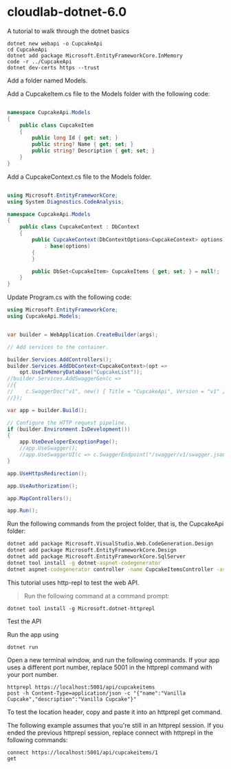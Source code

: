 # cloudlab-dotnet-6.0
A tutorial to walk through the dotnet basics

```
dotnet new webapi -o CupcakeApi
cd CupcakeApi
dotnet add package Microsoft.EntityFrameworkCore.InMemory
code -r ../CupcakeApi
dotnet dev-certs https --trust
```

Add a folder named Models.

Add a CupcakeItem.cs file to the Models folder with the following code:

```csharp

namespace CupcakeApi.Models
{
    public class CupcakeItem
    {
        public long Id { get; set; }
        public string? Name { get; set; }
        public string? Description { get; set; }
    }
}

```
Add a CupcakeContext.cs file to the Models folder.

```csharp

using Microsoft.EntityFrameworkCore;
using System.Diagnostics.CodeAnalysis;

namespace CupcakeApi.Models
{
    public class CupcakeContext : DbContext
    {
        public CupcakeContext(DbContextOptions<CupcakeContext> options)
            : base(options)
        {
        }

        public DbSet<CupcakeItem> CupcakeItems { get; set; } = null!;
    }
}

```


Update Program.cs with the following code:

```csharp
using Microsoft.EntityFrameworkCore;
using CupcakeApi.Models;


var builder = WebApplication.CreateBuilder(args);

// Add services to the container.

builder.Services.AddControllers();
builder.Services.AddDbContext<CupcakeContext>(opt =>
    opt.UseInMemoryDatabase("CupcakeList"));
//builder.Services.AddSwaggerGen(c =>
//{
//    c.SwaggerDoc("v1", new() { Title = "CupcakeApi", Version = "v1" });
//});

var app = builder.Build();

// Configure the HTTP request pipeline.
if (builder.Environment.IsDevelopment())
{
    app.UseDeveloperExceptionPage();
    //app.UseSwagger();
    //app.UseSwaggerUI(c => c.SwaggerEndpoint("/swagger/v1/swagger.json", "CupcakeApi v1"));
}

app.UseHttpsRedirection();

app.UseAuthorization();

app.MapControllers();

app.Run();
```

Run the following commands from the project folder, that is, the CupcakeApi folder:

```cmd
dotnet add package Microsoft.VisualStudio.Web.CodeGeneration.Design
dotnet add package Microsoft.EntityFrameworkCore.Design
dotnet add package Microsoft.EntityFrameworkCore.SqlServer
dotnet tool install -g dotnet-aspnet-codegenerator
dotnet aspnet-codegenerator controller -name CupcakeItemsController -async -api -m CupcakeItem -dc CupcakeContext -outDir Controllers
```

This tutorial uses http-repl to test the web API.

>Run the following command at a command prompt:

```
dotnet tool install -g Microsoft.dotnet-httprepl
```

Test the API

Run the app using
```
dotnet run
```

Open a new terminal window, and run the following commands. If your app uses a different port number, replace 5001 in the httprepl command with your port number.

```
httprepl https://localhost:5001/api/cupcakeitems
post -h Content-Type=application/json -c "{"name":"Vanilla Cupcake","description":"Vanilla Cupcake"}"
```

To test the location header, copy and paste it into an httprepl get command.

The following example assumes that you're still in an httprepl session. If you ended the previous httprepl session, replace connect with httprepl in the following commands:

```
connect https://localhost:5001/api/cupcakeitems/1
get
```